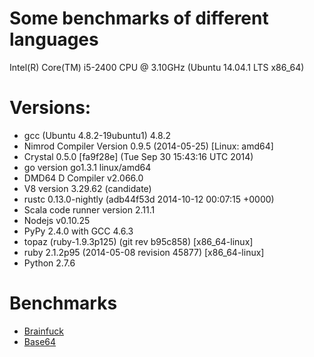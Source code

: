 # Some benchmarks of different languages

Intel(R) Core(TM) i5-2400 CPU @ 3.10GHz (Ubuntu 14.04.1 LTS x86_64)

# Versions:

* gcc (Ubuntu 4.8.2-19ubuntu1) 4.8.2
* Nimrod Compiler Version 0.9.5 (2014-05-25) [Linux: amd64]
* Crystal 0.5.0 [fa9f28e] (Tue Sep 30 15:43:16 UTC 2014)
* go version go1.3.1 linux/amd64
* DMD64 D Compiler v2.066.0
* V8 version 3.29.62 (candidate)
* rustc 0.13.0-nightly (adb44f53d 2014-10-12 00:07:15 +0000)
* Scala code runner version 2.11.1
* Nodejs v0.10.25
* PyPy 2.4.0 with GCC 4.6.3
* topaz (ruby-1.9.3p125) (git rev b95c858) [x86_64-linux]
* ruby 2.1.2p95 (2014-05-08 revision 45877) [x86_64-linux]
* Python 2.7.6

# Benchmarks

* [Brainfuck](https://github.com/kostya/benchmarks/tree/master/brainfuck)
* [Base64](https://github.com/kostya/benchmarks/tree/master/base64)
